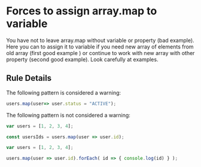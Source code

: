 # Forces to assign array.map to variable

You have not to leave array.map without variable or property (bad example). Here you can to assign it to variable if you need new array of elements from old array (first good example ) or continue to work with new array with other property (second good example). Look carefully at examples.

## Rule Details

The following pattern is considered a warning:

```js
users.map(user=> user.status = "ACTIVE");
```

The following pattern is not considered a warning:

```js
var users = [1, 2, 3, 4];

const usersIds = users.map(user => user.id);

```

```js
var users = [1, 2, 3, 4];

users.map(user => user.id).forEach( id => { console.log(id) } );

```
